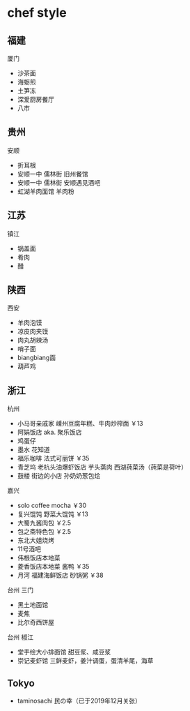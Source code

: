 # chef style

## 福建

厦门
* 沙茶面
* 海蛎煎
* 土笋冻
* 深爱厨房餐厅
* 八市

## 贵州

安顺
* 折耳根
* 安顺一中 儒林街 旧州餐馆
* 安顺一中 儒林街 安顺遇见酒吧
* 虹湖羊肉面馆 羊肉粉

## 江苏

镇江
* 锅盖面
* 肴肉
* 醋

## 陕西

西安
* 羊肉泡馍
* 凉皮肉夹馍
* 肉丸胡辣汤
* 哨子面
* biangbiang面
* 葫芦鸡

## 浙江

杭州
* 小马哥亲戚家 嵊州豆腐年糕、牛肉炒榨面 ￥13
* 阿娟饭店 aka. 聚乐饭店
* 鸡蛋仔
* 墨水 花知道
* 福乐咖啡 法式可丽饼 ￥35
* 青芝坞 老杭头油爆虾饭店 芋头蒸肉 西湖莼菜汤（莼菜是荷叶）
* 鼓楼 街边的小店 孙奶奶葱包烩

嘉兴
* solo coffee mocha ￥30
* 复兴馄饨 野菜大馄饨 ￥13
* 大蜀九酱肉包 ￥2.5
* 包之斋特色包 ￥2.5
* 东北大姐烧烤
* 11号酒吧
* 伟根饭店本地菜
* 菱香饭店本地菜 酱鸭 ￥35
* 月河 福建海鲜饭店 砂锅粥 ￥38

台州 三门
* 黑土地面馆
* 麦焦
* 比尔奇西饼屋

台州 椒江
* 堂手绘大小排面馆 甜豆浆、咸豆浆
* 崇记麦虾馆 三鲜麦虾，姜汁调蛋，蛋清羊尾，海草

## Tokyo

* taminosachi 民の幸（已于2019年12月关张）
